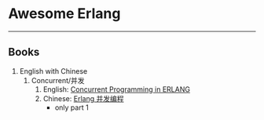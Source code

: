 

# Awesome Erlang

---


## Books

1.  English with Chinese
    1.  Concurrent/并发
        1.  English: [Concurrent Programming in ERLANG](http://erlang.org/download/erlang-book-part1.pdf)
        2.  Chinese: [Erlang 并发编程](http://cpie-cn.readthedocs.io/en/latest/index.html)
            -   only part 1

